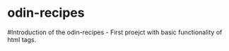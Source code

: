 # odin-recipes

#Introduction of the odin-recipes - First proejct with basic functionality of html tags.